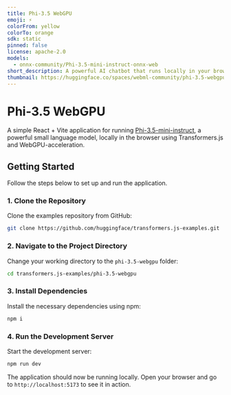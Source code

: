 ```yaml
---
title: Phi-3.5 WebGPU
emoji: ⚡
colorFrom: yellow
colorTo: orange
sdk: static
pinned: false
license: apache-2.0
models:
  - onnx-community/Phi-3.5-mini-instruct-onnx-web
short_description: A powerful AI chatbot that runs locally in your browser
thumbnail: https://huggingface.co/spaces/webml-community/phi-3.5-webgpu/resolve/main/banner.png
---
```


# Phi-3.5 WebGPU

A simple React + Vite application for running [Phi-3.5-mini-instruct](https://huggingface.co/onnx-community/Phi-3.5-mini-instruct-onnx-web), a powerful small language model, locally in the browser using Transformers.js and WebGPU-acceleration.

## Getting Started

Follow the steps below to set up and run the application.

### 1. Clone the Repository

Clone the examples repository from GitHub:

```sh
git clone https://github.com/huggingface/transformers.js-examples.git
```

### 2. Navigate to the Project Directory

Change your working directory to the `phi-3.5-webgpu` folder:

```sh
cd transformers.js-examples/phi-3.5-webgpu
```

### 3. Install Dependencies

Install the necessary dependencies using npm:

```sh
npm i
```

### 4. Run the Development Server

Start the development server:

```sh
npm run dev
```

The application should now be running locally. Open your browser and go to `http://localhost:5173` to see it in action.
